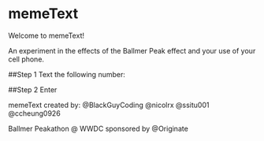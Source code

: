 # memeText

Welcome to memeText!

An experiment in the effects of the Ballmer Peak effect and your use of your cell phone.

##Step 1
Text the following number:

##Step 2
Enter  


memeText created by:
@BlackGuyCoding
@nicolrx
@ssitu001
@ccheung0926

Ballmer Peakathon @ WWDC sponsored by @Originate
